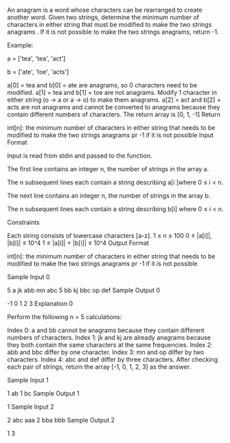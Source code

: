 An anagram is a word whose characters can be rearranged to create another word. Given two strings, determine the minimum number of characters in either string that must be modified to make the two strings anagrams . If it is not possible to make the two strings anagrams, return -1.

Example:

a = ['tea', 'tea', 'act']

b = ['ate', 'toe', 'acts']

a[0] = tea and b[0] = ate are anagrams, so 0 characters need to be modified.
a[1] = tea and b[1] = toe are not anagrams. Modify 1 character in either string (o → a or a → o) to make them anagrams.
a[2] = act and b[2] = acts are not anagrams and cannot be converted to anagrams because they contain different numbers of characters.
The return array is [0, 1, -1]
Return

int[n]:  the minimum number of characters in either string that needs to be modified to make the two strings anagrams pr -1 if it is not possible
Input Format

Input is read from stdin and passed to the function.

The first line contains an integer n, the number of strings in the array a.

The n subsequent lines each contain a string describing a[i ]where 0 ≤ i < n.

The next line contains an integer n, the number of strings in the array b.

The n subsequent lines each contain a string describing b[i] where 0 ≤ i < n.

Constraints

Each string consists of lowercase characters [a-z].
1 ≤ n ≤ 100
0 ≤ |a[i]|, |b[i]| ≤ 10^4
1 ≤ |a[i]| + |b[i]| ≤ 10^4
Output Format

int[n]: the minimum number of characters in either string that needs to be modified to make the two strings anagrams pr -1 if it is not possible

Sample Input 0

5
a
jk
abb
mn
abc
5
bb
kj
bbc
op
def
Sample Output 0

-1
0
1
2
3
Explanation 0

Perform the following n = 5 calculations:

Index 0: a and bb cannot be anagrams because they contain different numbers of characters.
Index 1: jk and kj are already anagrams because they both contain the same characters at the same frequencies.
Index 2: abb and bbc differ by one character.
Index 3: mn and op differ by two characters.
Index 4: abc and def differ by three characters.
After checking each pair of strings, return the array [-1, 0, 1, 2, 3] as the answer.

Sample Input 1

1
ab
1
bc
Sample Output 1

1
Sample Input 2

2
abc
aaa
2
bba
bbb
Sample Output 2

1
3